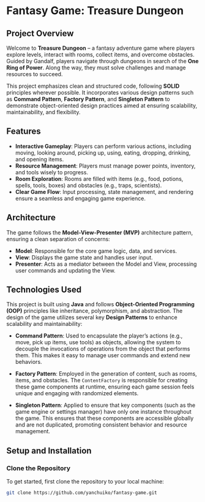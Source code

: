 # Fantasy Game: Treasure Dungeon

## Project Overview

Welcome to **Treasure Dungeon** – a fantasy adventure game where players explore levels, interact with rooms, collect items, and overcome obstacles. Guided by Gandalf, players navigate through dungeons in search of the **One Ring of Power**. Along the way, they must solve challenges and manage resources to succeed.

This project emphasizes clean and structured code, following **SOLID** principles wherever possible. It incorporates various design patterns such as **Command Pattern**, **Factory Pattern**, and **Singleton Pattern** to demonstrate object-oriented design practices aimed at ensuring scalability, maintainability, and flexibility.

## Features

- **Interactive Gameplay**: Players can perform various actions, including moving, looking around, picking up, using, eating, dropping, drinking, and opening items.
- **Resource Management**: Players must manage power points, inventory, and tools wisely to progress.
- **Room Exploration**: Rooms are filled with items (e.g., food, potions, spells, tools, boxes) and obstacles (e.g., traps, scientists).
- **Clear Game Flow**: Input processing, state management, and rendering ensure a seamless and engaging game experience.

## Architecture

The game follows the **Model-View-Presenter (MVP)** architecture pattern, ensuring a clean separation of concerns:

- **Model**: Responsible for the core game logic, data, and services.
- **View**: Displays the game state and handles user input.
- **Presenter**: Acts as a mediator between the Model and View, processing user commands and updating the View.

## Technologies Used

This project is built using **Java** and follows **Object-Oriented Programming (OOP)** principles like inheritance, polymorphism, and abstraction. The design of the game utilizes several key **Design Patterns** to enhance scalability and maintainability:

- **Command Pattern**: Used to encapsulate the player’s actions (e.g., move, pick up items, use tools) as objects, allowing the system to decouple the invocations of operations from the object that performs them. This makes it easy to manage user commands and extend new behaviors.
  
- **Factory Pattern**: Employed in the generation of content, such as rooms, items, and obstacles. The `ContentFactory` is responsible for creating these game components at runtime, ensuring each game session feels unique and engaging with randomized elements.
  
- **Singleton Pattern**: Applied to ensure that key components (such as the game engine or settings manager) have only one instance throughout the game. This ensures that these components are accessible globally and are not duplicated, promoting consistent behavior and resource management.

## Setup and Installation

### Clone the Repository

To get started, first clone the repository to your local machine:

```bash
git clone https://github.com/yanchuiko/fantasy-game.git
